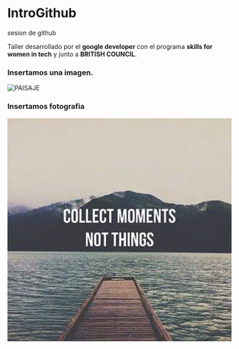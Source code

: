 # IntroGithub
 sesion de github

Taller desarrollado por el **google developer** con el programa **skills for women in tech** y junto a **BRITISH COUNCIL**.

### Insertamos una imagen.

![PAISAJE](IMG/GALAXIA.png)

### Insertamos fotografia 

![momentos](image/moments.jpg)